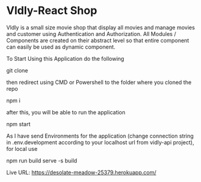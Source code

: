 # Vldly-React Shop
 
Vldly is a small size movie shop that display all movies and manage movies and customer using Authentication and Authorization. All Modules / Components are created on their abstract level so that entire component can easily be used as dynamic component.

To Start Using this Application do the following

git clone <repo>
 
then redirect using CMD or Powershell to the folder where you cloned the repo
 
npm i
 
after this, you will be able to run the application
 
npm start

As I have send Environments for the application (change connection string in .env.development according to your localhost url from vidly-api project), for local use

npm run build
serve -s build

Live URL: https://desolate-meadow-25379.herokuapp.com/

